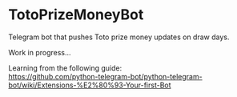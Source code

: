 # TotoPrizeMoneyBot
Telegram bot that pushes Toto prize money updates on draw days.

Work in progress...

Learning from the following guide: \
https://github.com/python-telegram-bot/python-telegram-bot/wiki/Extensions-%E2%80%93-Your-first-Bot
